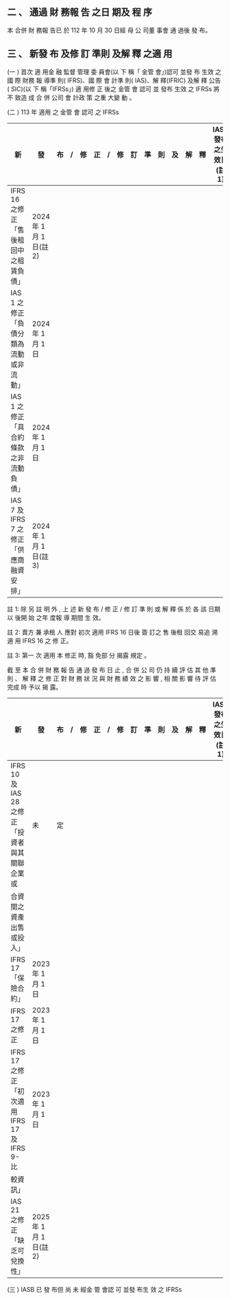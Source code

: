 
## 二 、 通過 財 務報 告 之日 期及 程 序

 本 合併 財 務報 告已 於 112 年 10 月 30 日經 母 公 司董 事會 通 過後 發 布。

## 三 、 新發 布 及修 訂 準則 及解 釋 之適 用

(一 ) 首次 適 用金 融 監督 管理 委 員會(以 下 稱「 金管 會」)認可 並發 布 生效 之國 際 財務 報 導準 則( IFRS)、國 際 會 計準 則( IAS)、解 釋(IFRIC)
及解 釋 公告 ( SIC)(以 下 稱「IFRSs」) 適 用修 正 後之 金管 會 認可 並 發布 生效 之 IFRSs 將不 致造 成 合 併 公司 會 計政 策 之重 大變 動 。

(二 ) 113 年 適用 之 金管 會 認可 之 IFRSs

| 新                                       | 發                        | 布   | /   | 修   | 正   | /   | 修   | 訂   | 準   | 則   | 及   | 解   | 釋   | IASB 發布之生效日(註 1)   |
|------------------------------------------|---------------------------|------|------|------|------|------|------|------|------|------|------|------|------|-----------------------------|
| IFRS 16 之修正「售後租回中之租賃負債」   | 2024 年 1 月 1 日(註 2) |      |      |      |      |      |      |      |      |      |      |      |      |                             |
| IAS 1 之修正「負債分類為流動或非流動」   | 2024 年 1 月 1 日         |      |      |      |      |      |      |      |      |      |      |      |      |                             |
| IAS 1 之修正「具合約條款之非流動負債」   | 2024 年 1 月 1 日         |      |      |      |      |      |      |      |      |      |      |      |      |                             |
| IAS 7 及 IFRS 7 之修正「供應商融資安排」 | 2024 年 1 月 1 日(註 3) |      |      |      |      |      |      |      |      |      |      |      |      |                             |

註 1: 除 另 註 明 外 , 上 述 新 發 布 / 修 正 / 修 訂 準 則 或 解 釋 係 於 各 該 日期 以 後開 始 之年 度報 導 期間 生 效。

註 2: 賣方 兼 承租 人 應對 初次 適用 IFRS 16 日後 簽 訂之 售 後租 回交 易追 溯 適 用 IFRS 16 之 修 正。

註 3: 第一 次 適用 本 修正 時, 豁 免部 分 揭露 規定 。

 截 至 本 合 併 財 務 報 告 通 過 發 布 日 止 , 合 併 公 司 仍 持 續 評 估 其 他 準 則 、 解 釋 之 修 正 對 財 務 狀 況 與 財 務 績 效 之 影 響 , 相 關 影 響 待 評 估 完成 時 予以 揭 露。

| 新                                             | 發                        | 布   | /   | 修   | 正   | /   | 修   | 訂   | 準   | 則   | 及   | 解   | 釋   | IASB 發布之生效日(註 1)   |
|------------------------------------------------|---------------------------|------|------|------|------|------|------|------|------|------|------|------|------|-----------------------------|
| IFRS 10 及 IAS 28 之修正「投資者與其關聯企業或 | 未                        | 定   |      |      |      |      |      |      |      |      |      |      |      |                             |
| 合資間之資產出售或投入」                       |                           |      |      |      |      |      |      |      |      |      |      |      |      |                             |
| IFRS 17「保險合約」                            | 2023 年 1 月 1 日         |      |      |      |      |      |      |      |      |      |      |      |      |                             |
| IFRS 17 之修正                                 | 2023 年 1 月 1 日         |      |      |      |      |      |      |      |      |      |      |      |      |                             |
| IFRS 17 之修正「初次適用 IFRS 17 及 IFRS 9-比 | 2023 年 1 月 1 日         |      |      |      |      |      |      |      |      |      |      |      |      |                             |
| 較資訊」                                       |                           |      |      |      |      |      |      |      |      |      |      |      |      |                             |
| IAS 21 之修正「缺乏可兌換性」                  | 2025 年 1 月 1 日(註 2) |      |      |      |      |      |      |      |      |      |      |      |      |                             |

(三 ) IASB 已 發 布但 尚 未 經金 管 會認 可 並發 布生 效 之 IFRSs
